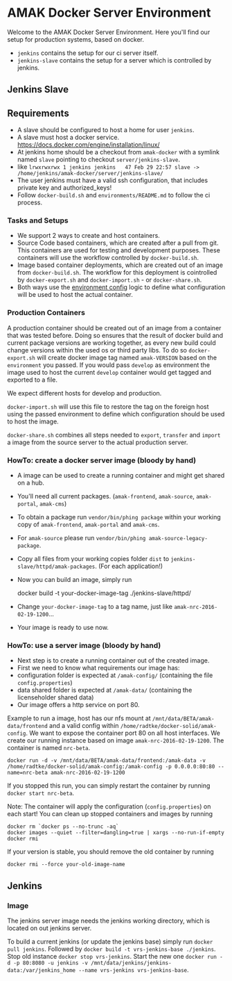 # AMAK Docker Server Environment

Welcome to the AMAK Docker Server Environment. Here you'll find our setup for production systems, based on docker.

- `jenkins` contains the setup for our ci server itself.
- `jenkins-slave` contains the setup for a server which is controlled by jenkins. 

## Jenkins Slave

## Requirements

- A slave should be configured to host a home for user `jenkins`.
- A slave must host a docker service. https://docs.docker.com/engine/installation/linux/
- At jenkins home should be a checkout from `amak-docker` with a symlink named `slave` pointing to checkout `server/jenkins-slave`.
 - like `lrwxrwxrwx 1 jenkins jenkins   47 Feb 29 22:57 slave -> /home/jenkins/amak-docker/server/jenkins-slave/`
- The user jenkins must have a valid ssh configuration, that includes private key and authorized_keys!
- Follow `docker-build.sh` and `environments/README.md` to follow the ci process. 

### Tasks and Setups

- We support 2 ways to create and host containers.
 - Source Code based containers, which are created after a pull from git. This containers are used for testing and development purposes. These containers will use the workflow controlled by `docker-build.sh`.
 - Image based container deployments, which are created out of an image from `docker-build.sh`. The workflow for this deployment is cointrolled by `docker-export.sh` and `docker-import.sh` - or `docker-share.sh`.
- Both ways use the [environment config](jenkins-slave/environments/README.md) logic to define what configuration will be used to host the actual container.

### Production Containers

A production container should be created out of an image from a container that was tested before. 
Doing so ensures that the result of docker build and current package versions are working together, 
as every new build could change versions within the used os or third party libs.
To do so `docker-export.sh` will create docker image tag named `amak-VERSION` based on the `environment` you passed.
If you would pass `develop` as environment the image used to host the current `develop` container would get tagged and exported to a file.

We expect different hosts for develop and production.

`docker-import.sh` will use this file to restore the tag on the foreign host using the passed environment to define which configuration should be used to host the image.

`docker-share.sh` combines all steps needed to `export`, `transfer` and `import` a image from the source server to the actual production server. 
   

### HowTo: create a docker server image (bloody by hand)

- A image can be used to create a running container and might get shared on a hub.
- You'll need all current packages. (`amak-frontend`, `amak-source`, `amak-portal`, `amak-cms`)
 - To obtain a package run `vendor/bin/phing package` within your working copy of `amak-frontend`, `amak-portal` and `amak-cms`.
 - For `amak-source` please run `vendor/bin/phing amak-source-legacy-package`.
 - Copy all files from your working copies folder `dist` to `jenkins-slave/httpd/amak-packages`. (For each application!)
- Now you can build an image, simply run


    docker build -t your-docker-image-tag ./jenkins-slave/httpd/


- Change `your-docker-image-tag` to a tag name, just like `amak-nrc-2016-02-19-1200`…
- Your image is ready to use now.

### HowTo: use a server image (bloody by hand)

- Next step is to create a running container out of the created image.
- First we need to know what requirements our image has:
 - configuration folder is expected at `/amak-config/` (containing the file `config.properties`)
 - data shared folder is expected at `/amak-data/` (containing the licenseholder shared data)
- Our image offers a http service on port 80.
 
Example to run a image, host has our nfs mount at `/mnt/data/BETA/amak-data/frontend` and a valid config within `/home/radtke/docker-solid/amak-config`. 
We want to expose the container port 80 on all host interfaces. We create our running instance based on image `amak-nrc-2016-02-19-1200`.
The container is named `nrc-beta`.

    docker run -d -v /mnt/data/BETA/amak-data/frontend:/amak-data -v /home/radtke/docker-solid/amak-config:/amak-config -p 0.0.0.0:80:80 --name=nrc-beta amak-nrc-2016-02-19-1200

If you stopped this run, you can simply restart the container by running `docker start nrc-beta`.

Note: The container will apply the configuration (`config.properties`) on each start!
You can clean up stopped containers and images by running 

    docker rm `docker ps --no-trunc -aq`
    docker images --quiet --filter=dangling=true | xargs --no-run-if-empty docker rmi
    
If your version is stable, you should remove the old container by running

    docker rmi --force your-old-image-name

## Jenkins

### Image

The jenkins server image needs the jenkins working directory, which is located on out jenkins server.

To build a current jenkins (or update the jenkins base) simply run `docker pull jenkins`. 
Followed by `docker build -t vrs-jenkins-base ./jenkins`. Stop old instance `docker stop vrs-jenkins`.
Start the new one `docker run -d -p 80:8080 -u jenkins -v /mnt/data/jenkins/jenkins-data:/var/jenkins_home --name vrs-jenkins vrs-jenkins-base`.